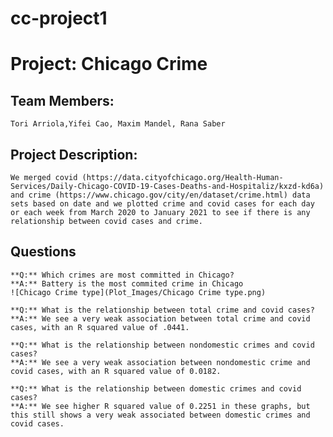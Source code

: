# cc-project1
#  Project: Chicago Crime

## Team Members: 
    Tori Arriola,Yifei Cao, Maxim Mandel, Rana Saber	

## Project Description: 
    We merged covid (https://data.cityofchicago.org/Health-Human-Services/Daily-Chicago-COVID-19-Cases-Deaths-and-Hospitaliz/kxzd-kd6a) and crime (https://www.chicago.gov/city/en/dataset/crime.html) data sets based on date and we plotted crime and covid cases for each day or each week from March 2020 to January 2021 to see if there is any relationship between covid cases and crime. 

## Questions
    **Q:** Which crimes are most committed in Chicago? 
    **A:** Battery is the most commited crime in Chicago
    ![Chicago Crime type](Plot_Images/Chicago Crime type.png)    

    **Q:** What is the relationship between total crime and covid cases?
    **A:** We see a very weak association between total crime and covid cases, with an R squared value of .0441. 

    **Q:** What is the relationship between nondomestic crimes and covid cases?
    **A:** We see a very weak association between nondomestic crime and covid cases, with an R squared value of 0.0182. 

    **Q:** What is the relationship between domestic crimes and covid cases?
    **A:** We see higher R squared value of 0.2251 in these graphs, but this still shows a very weak associated between domestic crimes and covid cases. 
